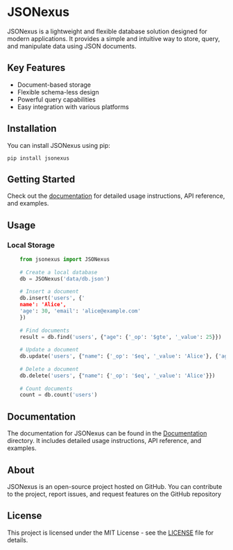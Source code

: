 JSONexus
========

JSONexus is a lightweight and flexible database solution designed for modern applications. It provides a simple and intuitive way to store, query, and manipulate data using JSON documents.

Key Features
------------

*   Document-based storage
*   Flexible schema-less design
*   Powerful query capabilities
*   Easy integration with various platforms

Installation
------------

You can install JSONexus using pip:

    pip install jsonexus

Getting Started
---------------

Check out the [documentation](https://jsonexus.gitbook.io/jsonexus/) for detailed usage instructions, API reference, and examples.

Usage
-----

### Local Storage

```python
    from jsonexus import JSONexus
    
    # Create a local database
    db = JSONexus('data/db.json')
    
    # Insert a document
    db.insert('users', {'
    name': 'Alice', 
    'age': 30, 'email': 'alice@example.com'
    })
    
    # Find documents
    result = db.find('users', {"age": {'_op': '$gte', '_value': 25}})
    
    # Update a document
    db.update('users', {"name": {'_op': '$eq', '_value': 'Alice'}, {'age': 35})
    
    # Delete a document
    db.delete('users', {"name": {'_op': '$eq', '_value': 'Alice'}})
    
    # Count documents
    count = db.count('users')
```
        

Documentation
-------------

The documentation for JSONexus can be found in the [Documentation](https://jsonexus.gitbook.io/jsonexus/) directory. It includes detailed usage instructions, API reference, and examples.

About
-----

JSONexus is an open-source project hosted on GitHub. You can contribute to the project, report issues, and request features on the GitHub repository

License
-------

This project is licensed under the MIT License - see the [LICENSE](LICENSE) file for details.
